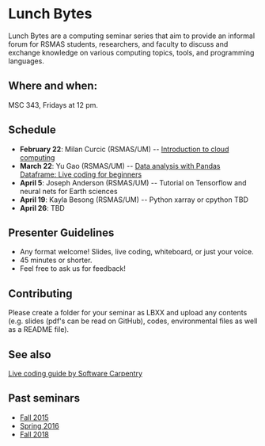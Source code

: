 # Lunch Bytes

Lunch Bytes are a computing seminar series that aim to provide an informal forum for RSMAS students, 
researchers, and faculty to discuss and exchange knowledge on various computing topics, tools, and programming languages.

## Where and when:

MSC 343, Fridays at 12 pm.

## Schedule

* **February 22**: Milan Curcic (RSMAS/UM) -- [Introduction to cloud computing](https://github.com/milancurcic/lunch-bytes/tree/master/Spring_2019/LB25)
* **March 22**: Yu Gao (RSMAS/UM) -- [Data analysis with Pandas Dataframe: Live coding for beginners](https://github.com/milancurcic/lunch-bytes/tree/master/Spring_2019/LB26)
* **April 5**: Joseph Anderson (RSMAS/UM) -- Tutorial on Tensorflow and neural nets for Earth sciences
* **April 19**: Kayla Besong (RSMAS/UM) -- Python xarray or cpython TBD
* **April 26**: TBD

## Presenter Guidelines

* Any format welcome! Slides, live coding, whiteboard, or just your voice.
* 45 minutes or shorter.
* Feel free to ask us for feedback!

## Contributing

Please create a folder for your seminar as LBXX and upload any contents (e.g. slides (pdf's can be read on GitHub), codes, environmental files as well as a README file).

## See also

[Live coding guide by Software Carpentry](http://swcarpentry.github.io/swc-releases/2017.02/instructor-training/13-live/)

## Past seminars

* [Fall 2015](Fall_2015)
* [Spring 2016](Spring_2016)
* [Fall 2018](Fall_2018)
